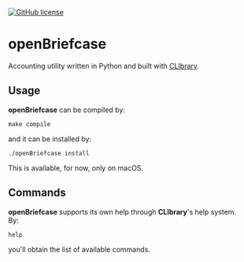 [![GitHub license](https://img.shields.io/github/license/diantonioandrea/openBriefcase)](https://github.com/diantonioandrea/openBriefcase/blob/main/LICENSE)

# openBriefcase

Accounting utility written in Python and built with [CLIbrary](https://github.com/diantonioandrea/CLIbrary).

## Usage

**openBriefcase** can be compiled by:

	make compile

and it can be installed by:

	./openBriefcase install
	
This is available, for now, only on macOS.

## Commands

**openBriefcase** supports its own help through **CLIbrary**'s help system.  
By:

	help

you'll obtain the list of available commands.